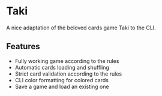 # Taki

A nice adaptation of the beloved cards game Taki to the CLI.

## Features

- Fully working game according to the rules
- Automatic cards loading and shuffling
- Strict card validation according to the rules
- CLI color formatting for colored cards
- Save a game and load an existing one
